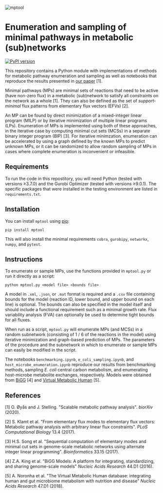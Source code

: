 ![mptool](mptool.png)

# Enumeration and sampling of minimal pathways in metabolic (sub)networks
[![PyPI version](https://badge.fury.io/py/mptool.svg)](https://badge.fury.io/py/mptool)

This repository contains a Python module with implementations of methods for metabolic pathway enumeration and sampling as well as notebooks that reproduce the results presented in [our paper](https://www.biorxiv.org/content/10.1101/2020.07.31.230177v2) [1].

Minimal pathways (MPs) are minimal sets of reactions that need to be active (have non-zero flux) in a metabolic (sub)network to satisfy all constraints on the network as a whole [1]. They can also be defined as the set of *support-minimal* flux patterns from elementary flux vectors (EFVs) [2].

An MP can be found by direct minimization of a mixed-integer linear program (MILP) or by iterative minimization of multiple linear programs (LPs). Enumeration of MPs is implemented using both of these approaches, in the iterative case by computing minimal cut sets (MCSs) in a separate binary integer program (BIP) [3]. For iterative minimzation, enumeration can be accelerated by using a graph defined by the known MPs to predict unknown MPs, or it can be randomized to allow random sampling of MPs in cases where complete enumeration is inconvenient or infeasible.

## Requirements

To run the code in this repostitory, you will need Python (tested with versions ≥3.7.0) and the Gurobi Optimizer (tested with versions ≥9.0.1). The specific packages that were installed in the testing environment are listed in `requirements.txt`.

## Installation
You can install `mptool` using [pip](https://pypi.org/project/mptool/):
```
pip install mptool
```
This will also install the minimal requirements `cobra`, `gurobipy`, `networkx`, `numpy`, and `pytest`.

## Instructions

To enumerate or sample MPs, use the functions provided in `mptool.py` or run it directly as a script:
```
python mptool.py <model file> <bounds file>
```
A model in `.xml`, `.json`, or `.mat` format is required and a `.csv` file containing bounds for the model (reaction ID, lower bound, and upper bound on each line) is optional. The bounds can also be specified in the model itself and should include a functional requirement such as a minimal growth rate. Flux variability analysis (FVA) can optionally be used to determine tight bounds for all fluxes. 

When run as a script, `mptool.py` will enumerate MPs (and MCSs) in a random subnetwork (consisting of 1 / 6 of the reactions in the model) using iterative minimization and graph-based prediction of MPs. The parameters of the procedure and the subnetwork in which to enumerate or sample MPs can easily be modified in the script.

The notebooks `benchmarking.ipynb`, `e_coli_sampling.ipynb`, and `host_microbe_enumeration.ipynb` reproduce our results from benchmarking methods, sampling *E. coli* central carbon metabolism, and enumerating host-microbe metabolite exchanges, respectively. Models were obtained from [BiGG](http://bigg.ucsd.edu) [4] and [Virtual Metabolic Human](https://www.vmh.life/) [5].

## References

[1] O. Øyås and J. Stelling. "Scalable metabolic pathway analysis". *biorXiv* (2020).

[2] S. Klamt et al. "From elementary flux modes to elementary flux vectors: Metabolic pathway analysis with arbitrary linear flux constraints". *PLoS Computational Biology* 13.4 (2017).

[3] H.S. Song et al. "Sequential computation of elementary modes and minimal cut sets in genome-scale metabolic networks using alternate integer linear programming". *Bioinformatics* 33.15 (2017).

[4] Z.A. King et al. "BiGG Models: A platform for integrating, standardizing, and sharing genome-scale models" *Nucleic Acids Research* 44.D1 (2016).

[5] A. Noronha et al. "The Virtual Metabolic Human database: integrating human and gut microbiome metabolism with nutrition and disease" *Nucleic Acids Research* 47.D1 (2018).
